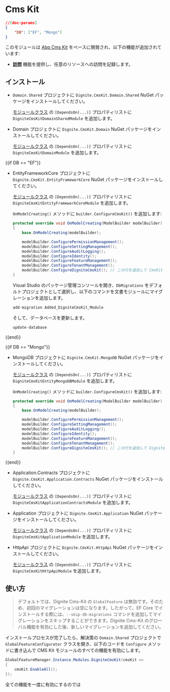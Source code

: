 # Cms Kit

````json
//[doc-params]
{
    "DB": ["EF", "Mongo"]
}
````

このモジュールは [Abp Cms Kit](https://docs.abp.io/en/abp/latest/Modules/Cms-Kit/Index) をベースに開発され、以下の機能が追加されています:

* [**訪問**](Visit.md) 機能を提供し、任意のリソースへの訪問を記録します。

## インストール

* `Domain.Shared` プロジェクトに `Dignite.CmsKit.Domain.Shared` NuGet パッケージをインストールしてください。

    [モジュールクラス](https://docs.abp.io/en/abp/latest/Module-Development-Basics) の `[DependsOn(...)]` プロパティリストに `DigniteCmsKitDomainSharedModule` を追加します。

* Domain プロジェクトに `Dignite.CmsKit.Domain` NuGet パッケージをインストールしてください。

    [モジュールクラス](https://docs.abp.io/en/abp/latest/Module-Development-Basics) の `[DependsOn(...)]` プロパティリストに `DigniteCmsKitDomainModule` を追加します。

{{if DB == "EF"}}

* EntityFrameworkCore プロジェクトに `Dignite.CmsKit.EntityFrameworkCore` NuGet パッケージをインストールしてください。

    [モジュールクラス](https://docs.abp.io/en/abp/latest/Module-Development-Basics) の `[DependsOn(...)]` プロパティリストに `DigniteCmsKitEntityFrameworkCoreModule` を追加します。

    `OnModelCreating()` メソッドに `builder.ConfigureCmsKit()` を追加します:

    ```csharp
    protected override void OnModelCreating(ModelBuilder modelBuilder)
    {
        base.OnModelCreating(modelBuilder);

        modelBuilder.ConfigurePermissionManagement();
        modelBuilder.ConfigureSettingManagement();
        modelBuilder.ConfigureAuditLogging();
        modelBuilder.ConfigureIdentity();
        modelBuilder.ConfigureFeatureManagement();
        modelBuilder.ConfigureTenantManagement();
        modelBuilder.ConfigureDigniteCmsKit(); // この行を追加して CmsKit モジュールを構成します
    }
    ```

    Visual Studio のパッケージ管理コンソールを開き、`DbMigrations` をデフォルトプロジェクトとして選択し、以下のコマンドを文書モジュールにマイグレーションを追加します。

    ```csharp
    add-migration Added_DigniteCmsKit_Module
    ```

    そして、データベースを更新します。

    ```csharp
    update-database
    ```

{{end}}

{{if DB == "Mongo"}}

* MongoDB プロジェクトに `Dignite.CmsKit.MongoDB` NuGet パッケージをインストールしてください。

    [モジュールクラス](https://docs.abp.io/en/abp/latest/Module-Development-Basics) の `[DependsOn(...)]` プロパティリストに `DigniteCmsKitEntityMongoDBModule` を追加します。

    `OnModelCreating()` メソッドに `builder.ConfigureCmsKit()` を追加します:

    ```csharp
    protected override void OnModelCreating(ModelBuilder modelBuilder)
    {
        base.OnModelCreating(modelBuilder);

        modelBuilder.ConfigurePermissionManagement();
        modelBuilder.ConfigureSettingManagement();
        modelBuilder.ConfigureAuditLogging();
        modelBuilder.ConfigureIdentity();
        modelBuilder.ConfigureFeatureManagement();
        modelBuilder.ConfigureTenantManagement();
        modelBuilder.ConfigureDigniteCmsKit(); // この行を追加して Dignite CmsKit モジュールを構成します
    }
    ```

{{end}}

* Application.Contracts プロジェクトに `Dignite.CmsKit.Application.Contracts` NuGet パッケージをインストールしてください。

    [モジュールクラス](https://docs.abp.io/en/abp/latest/Module-Development-Basics) の `[DependsOn(...)]` プロパティリストに `DigniteCmsKitApplicationContractsModule` を追加します。

* Application プロジェクトに `Dignite.CmsKit.Application` NuGet パッケージをインストールしてください。

    [モジュールクラス](https://docs.abp.io/en/abp/latest/Module-Development-Basics) の `[DependsOn(...)]` プロパティリストに `DigniteCmsKitApplicationModule` を追加します。

* HttpApi プロジェクトに `Dignite.CmsKit.HttpApi` NuGet パッケージをインストールしてください。

    [モジュールクラス](https://docs.abp.io/en/abp/latest/Module-Development-Basics) の `[DependsOn(...)]` プロパティリストに `DigniteCmsKitHttpApiModule` を追加します。

## 使い方

> デフォルトでは、Dignite Cms-Kit の `GlobalFeature` は無効です。そのため、初回のマイグレーションは空になります。したがって、EF Core でインストールする際には、`--skip-db-migrations` コマンドを追加してマイグレーションをスキップすることができます。Dignite Cms-Kit のグローバル機能を有効にした後、新しいマイグレーションを追加してください。

インストールプロセスが完了したら、解決策の `Domain.Shared` プロジェクトで `GlobalFeatureConfigurator` クラスを開き、以下のコードを `Configure` メソッドに書き込んで CMS Kit モジュールのすべての機能を有効にします。

```csharp
GlobalFeatureManager.Instance.Modules.DigniteCmsKit(cmsKit =>
{
    cmsKit.EnableAll();
});
```

全ての機能を一度に有効にするのでは
